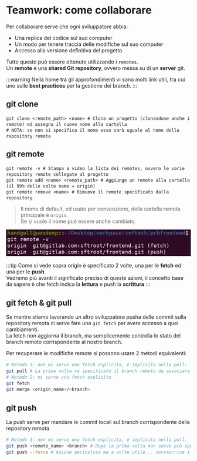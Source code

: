 # Teamwork: come collaborare
Per collaborare serve che ogni sviluppatore abbia:
- Una replica del codice sul suo computer
- Un modo per tenere traccia delle modifiche sul suo computer
- Accesso alla versione definitiva del progetto

Tutto questo può essere ottenuto utilizzando i `remotes`.<br>
Un **remote** è una **shared Git repository**, ovvero messa su di un **server** git.

:::warning
Nella home tra gli approfondimenti vi sono molti link utili, tra cui uno sulle **best practices** per la gestione dei branch.
:::

## git clone
```sh{2}
git clone <remote_path> <name> # Clona un progetto (clonandone anche i remote) ed assegna il nuovo nome alla cartella
# NOTA: se non si specifica il nome esso sarà uguale al nome della repository remota
```

## git remote
```sh{2}
git remote -v # Stampa a video la lista dei remotes, ovvero le varie repository remote collegate al progetto
git remote add <name> <remote_path> # Aggiunge un remote alla cartella (il 99% delle volte name = origin)
git remote remove <name> # Rimuove il remote specificato dalla repository
```
> Il nome di default, ed usato per convenzione, della cartella remota principale è `origin`.<br>
Se si vuole il nome può essere anche cambiato.

![git-screenshot-09](../assets/git-screenshot-09.png)

:::tip
Come si vede sopra origin è specificato 2 volte, una per le **fetch** ed una per le **push**.<br>
Vedremo più avanti il significato preciso di queste azioni, il concetto base da sapere è che fetch indica la **lettura** e push la **scrittura**
:::

## git fetch & git pull
Se mentre stiamo lavorando un altro sviluppatore pusha delle commit sulla repository remota ci serve fare una `git fetch` per avere accesso a quei cambiamenti.<br>
La fetch non aggiorna il branch, ma semplicemente controlla lo stato del branch remoto corrispondente al nostro branch.<br>

Per recuperare le modifiche remote si possono usare 2 metodi equivalenti:
```sh
# Metodo 1: non mi serve una fetch esplicita, è implicita nella pull:
git pull # La prima volta va specificato il branch remoto da associare al nostro branch (es. git pull origin master)
# Metodo 2: mi serve una fetch esplicita
git fetch
git merge <origin_name>/<branch>
```

## git push
La push serve per mandare le commit locali sul branch corrispondente della repository remota
```sh
# Metodo 1: non mi serve una fetch esplicita, è implicita nella pull:
git push <remote_name> <branch> # Dopo la prima volta non serve più specificare remote e branch remoto
git push --force # Azione pericolosa ma a volte utile... sovrascrive il branch remoto fregandosene della situazione
```
